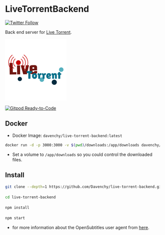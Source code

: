 # LiveTorrentBackend

<!--[![Build Status](https://travis-ci.org/Davenchy/live-torrent-backend.svg?branch=master)](https://travis-ci.org/Davenchy/live-torrent-backend)-->
[![Twitter Follow](https://img.shields.io/twitter/follow/fadi_davenchy?style=social)](https://twitter.com/fadi_davenchy?ref_src=twsrc%5Etfw)

Back end server for [Live Torrent](https://github.com/Davenchy/live-torrent).

![Live Torrent Logo](logo.png)

[![Gitpod Ready-to-Code](https://img.shields.io/badge/Gitpod-Ready--to--Code-blue?logo=gitpod)](https://gitpod.io/#https://github.com/Davenchy/live-torrent-backend)

## Docker

- Docker Image: `davenchy/live-torrent-backend:latest`

```sh
docker run -d -p 3000:3000 -v $(pwd)/downloads:/app/downloads davenchy/live-torrent-backend:latest
```

- Set a volume to `/app/downloads` so you could control the downloaded files.

## Install

```bash
git clone --depth=1 https://github.com/Davenchy/live-torrent-backend.git

cd live-torrent-backend

npm install

npm start
```

- for more information about the OpenSubtitles user agent from [here](https://trac.opensubtitles.org/projects/opensubtitles/wiki/DevReadFirst).

